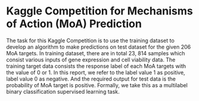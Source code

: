 # Kaggle Competition for Mechanisms of Action (MoA) Prediction

The task for this Kaggle Competition is to use the training dataset to develop an algorithm to make predictions on test dataset for the given 206 MoA targets.  In training dataset, there are in total 23, 814 samples which consist various inputs of gene expression and cell viability data. The training target data consists the response label of each MoA targets with the value of 0 or 1. In this report, we refer to the label value 1 as positive, label value 0 as negative. And the required output for test data is the probability of MoA target is positive. Formally, we take this as a multilabel binary classification supervised learning task.   

